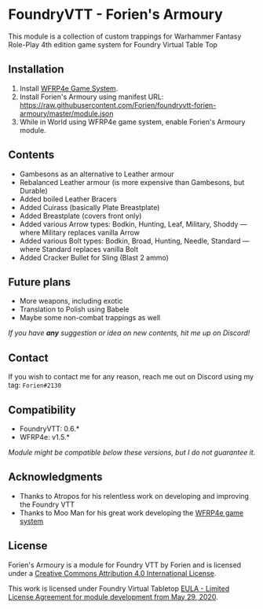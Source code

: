 # FoundryVTT - Forien's Armoury

This module is a collection of custom trappings for Warhammer Fantasy Role-Play 4th edition game system for Foundry Virtual Table Top


## Installation

1. Install [WFRP4e Game System](https://github.com/CatoThe1stElder/WFRP-4th-Edition-FoundryVTT).
2. Install Forien's Armoury using manifest URL: https://raw.githubusercontent.com/Forien/foundryvtt-forien-armoury/master/module.json
3. While in World using WFRP4e game system, enable Forien's Armoury module.


## Contents

* Gambesons as an alternative to Leather armour
* Rebalanced Leather armour (is more expensive than Gambesons, but Durable)
* Added boiled Leather Bracers
* Added Cuirass (basically Plate Breastplate)
* Added Breastplate (covers front only)
* Added various Arrow types: Bodkin, Hunting, Leaf, Military, Shoddy — where Military replaces vanilla Arrow
* Added various Bolt types: Bodkin, Broad, Hunting, Needle, Standard — where Standard replaces vanilla Bolt
* Added Cracker Bullet for Sling (Blast 2 ammo)


## Future plans

* More weapons, including exotic
* Translation to Polish using Babele
* Maybe some non-combat trappings as well

*If you have **any** suggestion or idea on new contents, hit me up on Discord!*


## Contact

If you wish to contact me for any reason, reach me out on Discord using my tag: `Forien#2130`


## Compatibility

* FoundryVTT: 0.6.*  
* WFRP4e: v1.5.*

*Module might be compatible below these versions, but I do not guarantee it.*

## Acknowledgments

* Thanks to Atropos for his relentless work on developing and improving the Foundry VTT
* Thanks to Moo Man for his great work developing the [WFRP4e game system](https://github.com/CatoThe1stElder/WFRP-4th-Edition-FoundryVTT)


## License

Forien's Armoury is a module for Foundry VTT by Forien and is licensed under a [Creative Commons Attribution 4.0 International License](http://creativecommons.org/licenses/by/4.0/).

This work is licensed under Foundry Virtual Tabletop [EULA - Limited License Agreement for module development from May 29, 2020](https://foundryvtt.com/article/license/).
